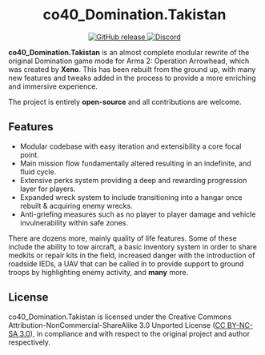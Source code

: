 <h1 align="center">
    co40_Domination.Takistan
</h1>

<p align="center">
    <a href="https://github.com/pridit/co40_Domination.Takistan/releases">
        <img alt="GitHub release" src="https://img.shields.io/github/release/Pridit/co40_Domination.Takistan.svg">
    </a>
    <a href="https://discord.me/pridit">
        <img alt="Discord" src="https://img.shields.io/badge/Discord-Join%20chat%20→-738bd7.svg">
    </a>
</p>

**co40_Domination.Takistan** is an almost complete modular rewrite of the original Domination game mode for Arma 2: Operation Arrowhead, which was created by **Xeno**. This has been rebuilt from the ground up, with many new features and tweaks added in the process to provide a more enriching and immersive experience.

The project is entirely **open-source** and all contributions are welcome.

## Features
- Modular codebase with easy iteration and extensibility a core focal point.
- Main mission flow fundamentally altered resulting in an indefinite, and fluid cycle.
- Extensive perks system providing a deep and rewarding progression layer for players.
- Expanded wreck system to include transitioning into a hangar once rebuilt & acquiring enemy wrecks.
- Anti-griefing measures such as no player to player damage and vehicle invulnerability within safe zones.

There are dozens more, mainly quality of life features. Some of these include the ability to tow aircraft, a basic inventory system in order to share medkits or repair kits in the field, increased danger with the introduction of roadside IEDs, a UAV that can be called in to provide support to ground troops by highlighting enemy activity, and **many** more.

## License
co40_Domination.Takistan is licensed under the Creative Commons Attribution-NonCommercial-ShareAlike 3.0 Unported License ([CC BY-NC-SA 3.0](https://creativecommons.org/licenses/by-nc-sa/3.0/)), in compliance and with respect to the original project and author respectively.
